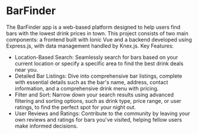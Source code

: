 # BarFinder
The BarFinder app is a web-based platform designed to help users find bars with the lowest drink prices in town. This project consists of two main components: a frontend built with Ionic Vue and a backend developed using Express.js, with data management handled by Knex.js. 
Key Features:
* Location-Based Search: Seamlessly search for bars based on your current location or specify a specific area to find the best drink deals near you.
* Detailed Bar Listings: Dive into comprehensive bar listings, complete with essential details such as the bar's name, address, contact information, and a comprehensive drink menu with pricing.
* Filter and Sort: Narrow down your search results using advanced filtering and sorting options, such as drink type, price range, or user ratings, to find the perfect spot for your night out.
* User Reviews and Ratings: Contribute to the community by leaving your own reviews and ratings for bars you've visited, helping fellow users make informed decisions.
